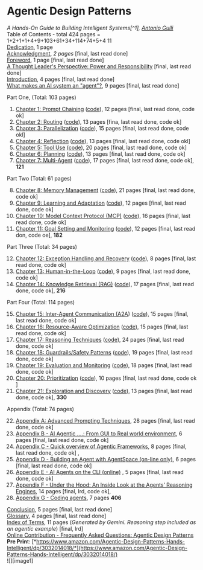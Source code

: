 # Agentic Design Patterns 

*A Hands-On Guide to Building Intelligent Systems[^1], [Antonio Gulli](https://www.linkedin.com/in/searchguy/)*  
Table of Contents \- total 424 pages   \= 1+2+1+1+4+9+103+61+34+114+74+5+4 11  
[Dedication](https://docs.google.com/document/d/1cQ61mNpiWn6eSORmWjEjF44vN2Lpba8kyKmNwIC60ig/edit?usp=sharing), 1 page   
[Acknowledgment](https://docs.google.com/document/d/1u2y6tY48bw8nriDUuwWEf9s8g66vyIqBKSKZDOS-n0s/edit?tab=t.0#heading=h.y1l1kh7vu0qi), *2 pages*  \[final, last read done\]  
[Foreword](https://docs.google.com/document/d/18Q9kfZuCTL37ztrSjLxwf8Elr5UfAiAavmnj0IqSpbU/edit?tab=t.0#heading=h.5wi2c0amdd0f), 1 page   \[final, last read done\]  
[A Thought Leader's Perspective: Power and Responsibility](https://docs.google.com/document/d/1PWhaXD_UNKgJaxYe3JBxRFRt3_B8Wm67CFxtSBQ4LkU/edit?tab=t.0#heading=h.2v348nrvaqww)   \[final, last read done\]  
[Introduction](https://docs.google.com/document/d/1K5jwqB6jh20uHL0TTWxqWOxFk-dzFxRvHzrRRV79hrg/edit?tab=t.0), 4 pages \[final, last read done\]  
[What makes an AI system an "agent"?](https://docs.google.com/document/d/1Nw6hRa7ItdLr_Tj5hF2q-OH8B_uPKb--RLn8SXZKA94/edit?usp=sharing), 9 pages \[final, last read done\]

Part One, (Total: 103 pages)

1. [Chapter 1: Prompt Chaining](https://docs.google.com/document/d/1flxKGrbnF2g8yh3F-oVD5Xx7ZumId56HbFpIiPdkqLI/edit?usp=sharing) ([code](https://colab.research.google.com/drive/15XCzDOvBhIQaZ__xkvruf5sP9OznAbK9)), 12 pages \[final, last read done, code ok\]  
2. [Chapter 2: Routing](https://docs.google.com/document/d/1ux_n8n3T4bYndOjs1DKW5ccpC802KISdy2IWnlvYbas/edit?tab=t.0) ([code](https://drive.google.com/drive/u/0/folders/1Y3U3IrYCiJ3E45Z8okR5eCg7OPnWQtPV)), 13 pages \[fina, last read done, code ok\]  
3. [Chapter 3: Parallelization](https://docs.google.com/document/d/1XVMp4RcRkoUJTVbrP2foWZX703CUJpWkrhyFU2cfUOA/edit?tab=t.0) ([code](https://drive.google.com/drive/u/0/folders/1Y3U3IrYCiJ3E45Z8okR5eCg7OPnWQtPV)), 15 pages \[final, last read done, code okl\]  
4. [Chapter 4: Reflection](https://docs.google.com/document/d/1HXXJOQIMWowtLw4WMiSR360caDAlZPtl5dPPgvq9IT4/edit?tab=t.0#heading=h.a7nkedxjnyap) ([code](https://drive.google.com/drive/u/0/folders/1Y3U3IrYCiJ3E45Z8okR5eCg7OPnWQtPV)), 13 pages \[final, last read done, code okl\]  
5. [Chapter 5: Tool Use](https://docs.google.com/document/d/1bE4iMljhppqGY1p48gQWtZvk6MfRuJRCiba1yRykGNE/edit?usp=sharing) [(code](https://drive.google.com/drive/u/0/folders/1Y3U3IrYCiJ3E45Z8okR5eCg7OPnWQtPV)), 20 pages \[final, last read done, code ok\]  
6. [Chapter 6: Planning](https://docs.google.com/document/d/18vvNESEwHnVUREzIipuaDNCnNAREGqEfy9MQYC9wb4o/edit?usp=sharing) ([code](https://drive.google.com/drive/u/0/folders/1Y3U3IrYCiJ3E45Z8okR5eCg7OPnWQtPV)), 13 pages \[final, last read done, code ok\]  
7. [Chapter 7: Multi-Agent](https://docs.google.com/document/d/1RZ5-2fykDQKOBx01pwfKkDe0GCs5ydca7xW9Q4wqS_M/edit?tab=t.0) ([code](https://drive.google.com/drive/u/0/folders/1Y3U3IrYCiJ3E45Z8okR5eCg7OPnWQtPV)), 17 pages \[final,  last read done, code ok\], **121**  
   

Part Two (Total: 61 pages)

8. [Chapter 8: Memory Management](https://docs.google.com/document/d/1asVTObtzIye0I9ypAztaeeI_sr_Hx2TORE02uUuqH_c/edit?tab=t.0) ([code](https://drive.google.com/drive/u/0/folders/1Y3U3IrYCiJ3E45Z8okR5eCg7OPnWQtPV)), 21 pages \[final, last read done, code ok\]  
9. [Chapter 9: Learning and Adaptation](https://docs.google.com/document/d/1UHTEDCmSM1nwB-iyMoHuYzVcu_B_4KkJ2ITGGUKqo8s/edit?tab=t.0) ([code](https://drive.google.com/drive/u/0/folders/1Y3U3IrYCiJ3E45Z8okR5eCg7OPnWQtPV)), 12 pages \[final, last read done, code ok\]  
10. [Chapter 10: Model Context Protocol (MCP)](https://docs.google.com/document/d/1e6XimYczKmhX9zpqEyxLFWPQgGuG0brp7Hic2sFl_qw/edit?usp=sharing) ([code](https://drive.google.com/drive/u/0/folders/1Y3U3IrYCiJ3E45Z8okR5eCg7OPnWQtPV)), 16 pages  \[final, last read done, code ok\]  
11. [Chapter 11: Goal Setting and Monitoring](https://docs.google.com/document/d/10ndlCB39BWjyFRWKpcoKib4vuPD1ojD-x0-ynMaf5uw/edit?tab=t.0) ([code](https://drive.google.com/drive/u/0/folders/1Y3U3IrYCiJ3E45Z8okR5eCg7OPnWQtPV)), 12 pages \[final, last read don, code oe\], **182**

Part Three (Total: 34 pages)

12. [Chapter 12: Exception Handling and Recovery](https://docs.google.com/document/d/1C07AuMur6-infwE0viCp4QtAy_wWI-uceFm6MaYHQGk/edit?tab=t.0#heading=h.m2kk4kdjt6ir) ([code](https://drive.google.com/drive/u/0/folders/1Y3U3IrYCiJ3E45Z8okR5eCg7OPnWQtPV)), 8 pages \[final,  last read done, code ok\]    
13. [Chapter 13: Human-in-the-Loop](https://docs.google.com/document/d/1ImOZcw6yeb7a-uRBMNP1VdovYfyip4IdsAcLu9yue-0/edit?usp=sharing) ([code](https://drive.google.com/drive/u/0/folders/1Y3U3IrYCiJ3E45Z8okR5eCg7OPnWQtPV)), 9 pages \[final, last read done, code ok\]  
14. [Chapter 14: Knowledge Retrieval (RAG)](https://docs.google.com/document/d/1v96Oobio6xDOqbK8ejsXjmOc4Dp2uoLMo5_gfJgi-NE/edit?usp=sharing) ([code](https://drive.google.com/drive/u/0/folders/1Y3U3IrYCiJ3E45Z8okR5eCg7OPnWQtPV)), 17 pages \[final, last read done, code ok\], **216**

Part Four (Total: 114 pages)

15. [Chapter 15: Inter-Agent Communication (A2A](https://docs.google.com/document/d/1H6HmUYcy5kugt5gt7Kh2Zzb8C62d5pu36RsgMNDCX24/edit?usp=sharing)) ([code](https://drive.google.com/drive/u/0/folders/1Y3U3IrYCiJ3E45Z8okR5eCg7OPnWQtPV)), 15 pages \[final, last read done, code ok\]  
16. [Chapter 16: Resource-Aware Optimization](https://docs.google.com/document/d/1nAN58l6JjqEJHk43126uh7xgdEblCpcbsNUHXgtBmJQ/edit?usp=sharing) ([code](https://drive.google.com/drive/u/0/folders/1Y3U3IrYCiJ3E45Z8okR5eCg7OPnWQtPV)), 15 pages  \[final,  last read done, code ok\]  
17. [Chapter 17: Reasoning Techniques](https://docs.google.com/document/d/1Yt1W_hLaC6ZNgJXfT4W6NrCL4TzNVdKOX50kgpHiIq4/edit?usp=sharing) ([code](https://drive.google.com/drive/u/0/folders/1Y3U3IrYCiJ3E45Z8okR5eCg7OPnWQtPV)), 24 pages \[final,  last read done, code ok\]  
18. [Chapter 18: Guardrails/Safety Patterns](https://docs.google.com/document/d/1Gpc5af_okze1kprRLohP6-81e1KwL6HggjeLvxQyIuk/edit?usp=sharing) ([code](https://drive.google.com/drive/u/0/folders/1Y3U3IrYCiJ3E45Z8okR5eCg7OPnWQtPV)), 19 pages \[final, last read done, code ok\]  
19. [Chapter 19: Evaluation and Monitoring](https://docs.google.com/document/d/1G3zOZM2ZOd0gUp5dy66FUjKMOcALh9l-JpvPxgGMm8w/edit?usp=sharing) ([code](https://drive.google.com/drive/u/0/folders/1Y3U3IrYCiJ3E45Z8okR5eCg7OPnWQtPV)), 18 pages \[final, last read done, code ok\]  
20. [Chapter 20: Prioritization](https://docs.google.com/document/d/1qyXxGM2hNqW_qjXuBFxrEUeoYVO79BoW1ogKu1bfdCY/edit?usp=sharing) ([code](https://drive.google.com/drive/u/0/folders/1Y3U3IrYCiJ3E45Z8okR5eCg7OPnWQtPV)), 10 pages \[final, last read done, code ok \]  
21. [Chapter 21: Exploration and Discovery](https://docs.google.com/document/d/1zeeMVTqjqRIli6G9MMWThhoQhvKqLOjJF2EHHUXLhdk/edit?usp=sharing) ([code](https://drive.google.com/drive/u/0/folders/1Y3U3IrYCiJ3E45Z8okR5eCg7OPnWQtPV)), 13 pages \[final, last read done, code ok\], **330**

Appendix (Total: 74 pages)

22. [Appendix A: Advanced Prompting Techniques](https://docs.google.com/document/d/1V7EKEWibOH6IhHD_PtbFZiml492-2191jDQCcTkhtTI/edit?usp=sharing), 28 pages \[final, last read done, code ok\]  
23. [Appendix B \- AI Agentic ….: From GUI to Real world environment](https://docs.google.com/document/d/11pma_tCoC7uZ2SFKjcR5KyIq0_ooMGSoadI6f9mxG2I/edit?tab=t.0#heading=h.4bsgiycebw26), 6 pages \[final, last read done, code ok\]  
24. [Appendix C \- Quick overview of Agentic Frameworks](https://docs.google.com/document/d/151rGsiEYOkXUcNDRus_N8TxxuvjoyTDViBhzt9z0Mfw/edit?tab=t.0#heading=h.8y2llpsk10ds), 8 pages \[final, last read done, code ok\] ,  
25. [Appendix D \- Building an Agent with AgentSpace (on-line only)](https://docs.google.com/document/d/1bDRJ8mKtLTeWNC-cGD0Cr8pEJQgJHNcjqz5ekloAjaE/edit?tab=t.0), 6 pages \[final, last read done, code ok\]  
26. [Appendix E \- AI Agents on the CLI (online)](http://docs.google.com/document/d/1W4znto0a8Ikajw5a4tEyRAaB2nJPJw_iFc4w4qNnjho/edit?tab=t.0#heading=h.6zaq0kvy131m) , 5 pages \[final, last read done, code ok\]  
27. [Appendix F \- Under the Hood: An Inside Look at the Agents’ Reasoning Engines](https://docs.google.com/document/d/14q3fQ-FZmDgiughno_WLSILMWkURvUgR7mlGiFtvwd4/edit?tab=t.0), 14 pages \[final, lrd, code ok\],  
28. [Appendix G \-  Coding agents](https://docs.google.com/document/d/1tVyhgwrD4fu_D_pHUrwhNxoguRG3tLc1KObXFxrxE_s/edit?tab=t.0), 7 pages  **406**

[Conclusion,](https://docs.google.com/document/d/1NGzpg9VldtStb_7jRkXJYBaHFwPwJ7WN6ZcTr7dNSVA/edit?usp=sharing) 5 pages \[final, last read done\]   
[Glossary](https://docs.google.com/document/d/1_j_OdzeUALluBUO1GkZ48DsHbbDETiM_1G4farVLPnE/edit?usp=sharing), 4 pages  \[final, last read done\]  
[Index of Terms](https://docs.google.com/document/d/15MrpoJBrZIi6aEZrBJCeCvVsIoC-EecYG9EWVk3YCKw/edit?tab=t.0), 11 pages  (*Generated by Gemini. Reasoning step included as an agentic example*) \[final, lrd\]  
[Online Contribution \- Frequently Asked Questions: Agentic Design Patterns](https://docs.google.com/document/d/1XxQsHX3FWEP3TisQeWZwFfYw81zDwEHfHdIfjypa_0g/edit?tab=t.0)  
**Pre Prin**t: [*https://www.amazon.com/Agentic-Design-Patterns-Hands-Intelligent/dp/3032014018/*](https://www.amazon.com/Agentic-Design-Patterns-Hands-Intelligent/dp/3032014018/)   
![][image1]  
